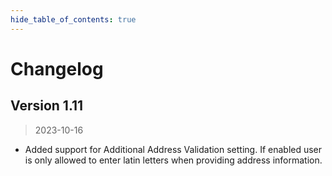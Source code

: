 ```yaml
---
hide_table_of_contents: true
---
```


# Changelog

## Version 1.11

> 2023-10-16

- Added support for Additional Address Validation setting. If enabled user is only allowed to enter latin letters when providing address information.
